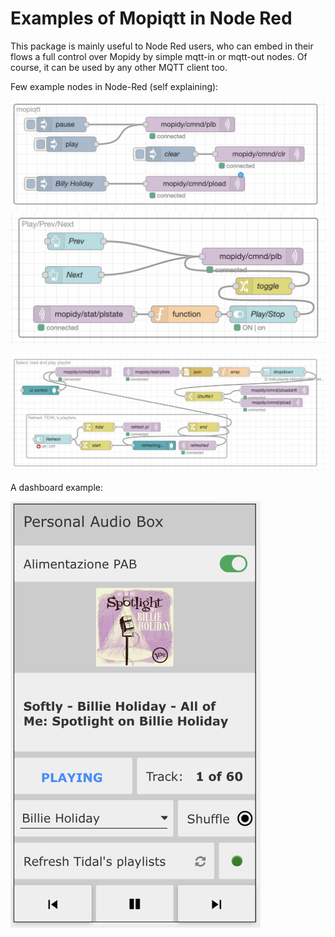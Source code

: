 
# Examples of Mopiqtt in Node Red
This package is mainly useful to Node Red users, who can embed in their flows a full control over Mopidy by simple mqtt-in or mqtt-out nodes. Of course, it can be used by any other MQTT client too.

Few example nodes in Node-Red (self explaining):

<img src="https://github.com/fmarzocca/Mopiqtt/blob/Development/NodeRed%20examples/images/few_nodes.png" width=700>

<img src="https://github.com/fmarzocca/Mopiqtt/blob/Development/NodeRed%20examples/images/playback.png" width=700>

![Sample image 3](https://github.com/fmarzocca/Mopiqtt/blob/Development/NodeRed%20examples/images/playlists.png)

A dashboard example:

<img src="https://github.com/fmarzocca/Mopiqtt/blob/Development/NodeRed%20examples/images/dashboard.png" width="400">

